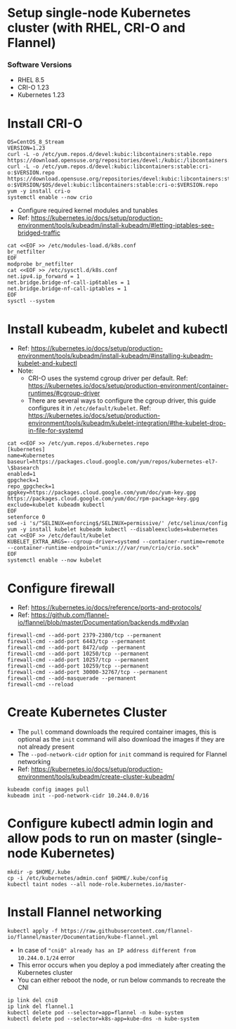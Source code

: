 # Setup single-node Kubernetes cluster (with RHEL, CRI-O and Flannel)
### Software Versions
- RHEL 8.5
- CRI-O 1.23
- Kubernetes 1.23

# Install CRI-O
```console
OS=CentOS_8_Stream
VERSION=1.23
curl -L -o /etc/yum.repos.d/devel:kubic:libcontainers:stable.repo https://download.opensuse.org/repositories/devel:/kubic:/libcontainers:/stable/$OS/devel:kubic:libcontainers:stable.repo
curl -L -o /etc/yum.repos.d/devel:kubic:libcontainers:stable:cri-o:$VERSION.repo https://download.opensuse.org/repositories/devel:kubic:libcontainers:stable:cri-o:$VERSION/$OS/devel:kubic:libcontainers:stable:cri-o:$VERSION.repo
yum -y install cri-o
systemctl enable --now crio
```
- Configure required kernel modules and tunables
- Ref: <https://kubernetes.io/docs/setup/production-environment/tools/kubeadm/install-kubeadm/#letting-iptables-see-bridged-traffic>
```console
cat <<EOF >> /etc/modules-load.d/k8s.conf
br_netfilter
EOF
modprobe br_netfilter
cat <<EOF >> /etc/sysctl.d/k8s.conf
net.ipv4.ip_forward = 1
net.bridge.bridge-nf-call-ip6tables = 1
net.bridge.bridge-nf-call-iptables = 1
EOF
sysctl --system
```
# Install kubeadm, kubelet and kubectl
- Ref: <https://kubernetes.io/docs/setup/production-environment/tools/kubeadm/install-kubeadm/#installing-kubeadm-kubelet-and-kubectl>
- Note:
  - CRI-O uses the systemd cgroup driver per default. Ref: <https://kubernetes.io/docs/setup/production-environment/container-runtimes/#cgroup-driver>
  - There are several ways to configure the cgroup driver, this guide configures it in `/etc/default/kubelet`. Ref: <https://kubernetes.io/docs/setup/production-environment/tools/kubeadm/kubelet-integration/#the-kubelet-drop-in-file-for-systemd>
```console
cat <<EOF >> /etc/yum.repos.d/kubernetes.repo
[kubernetes]
name=Kubernetes
baseurl=https://packages.cloud.google.com/yum/repos/kubernetes-el7-\$basearch
enabled=1
gpgcheck=1
repo_gpgcheck=1
gpgkey=https://packages.cloud.google.com/yum/doc/yum-key.gpg https://packages.cloud.google.com/yum/doc/rpm-package-key.gpg
exclude=kubelet kubeadm kubectl
EOF
setenforce 0
sed -i 's/^SELINUX=enforcing$/SELINUX=permissive/' /etc/selinux/config
yum -y install kubelet kubeadm kubectl --disableexcludes=kubernetes
cat <<EOF >> /etc/default/kubelet
KUBELET_EXTRA_ARGS=--cgroup-driver=systemd --container-runtime=remote --container-runtime-endpoint="unix:///var/run/crio/crio.sock"
EOF
systemctl enable --now kubelet
```
# Configure firewall
- Ref: <https://kubernetes.io/docs/reference/ports-and-protocols/>
- Ref: <https://github.com/flannel-io/flannel/blob/master/Documentation/backends.md#vxlan>
```console
firewall-cmd --add-port 2379-2380/tcp --permanent
firewall-cmd --add-port 6443/tcp --permanent
firewall-cmd --add-port 8472/udp --permanent
firewall-cmd --add-port 10250/tcp --permanent
firewall-cmd --add-port 10257/tcp --permanent
firewall-cmd --add-port 10259/tcp --permanent
firewall-cmd --add-port 30000-32767/tcp --permanent
firewall-cmd --add-masquerade --permanent
firewall-cmd --reload
```
# Create Kubernetes Cluster
- The `pull` command downloads the required container images, this is optional as the `init` command will also download the images if they are not already present
- The `--pod-network-cidr` option for `init` command is required for Flannel networking
- Ref: <https://kubernetes.io/docs/setup/production-environment/tools/kubeadm/create-cluster-kubeadm/>
```console
kubeadm config images pull
kubeadm init --pod-network-cidr 10.244.0.0/16
```
# Configure kubectl admin login and allow pods to run on master (single-node Kubernetes)
```console
mkdir -p $HOME/.kube
cp -i /etc/kubernetes/admin.conf $HOME/.kube/config
kubectl taint nodes --all node-role.kubernetes.io/master-
```
# Install Flannel networking
```console
kubectl apply -f https://raw.githubusercontent.com/flannel-io/flannel/master/Documentation/kube-flannel.yml
```
- In case of `"cni0" already has an IP address different from 10.244.0.1/24` error
- This error occurs when you deploy a pod immediately after creating the Kubernetes cluster
- You can either reboot the node, or run below commands to recreate the CNI
```console
ip link del cni0
ip link del flannel.1
kubectl delete pod --selector=app=flannel -n kube-system
kubectl delete pod --selector=k8s-app=kube-dns -n kube-system
```

